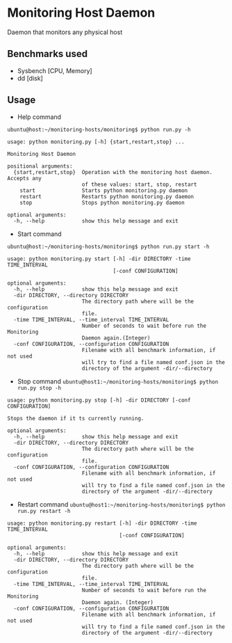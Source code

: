 # Monitoring Host Daemon

Daemon that monitors any physical host

## Benchmarks used

- Sysbench [CPU, Memory]
- dd [disk]

## Usage

- Help command

```ubuntu@host:~/monitoring-hosts/monitoring$ python run.py -h```
```
usage: python monitoring.py [-h] {start,restart,stop} ...

Monitoring Host Daemon

positional arguments:
  {start,restart,stop}  Operation with the monitoring host daemon. Accepts any
                        of these values: start, stop, restart
    start               Starts python monitoring.py daemon
    restart             Restarts python monitoring.py daemon
    stop                Stops python monitoring.py daemon

optional arguments:
  -h, --help            show this help message and exit
```

* Start command

```ubuntu@host:~/monitoring-hosts/monitoring$ python run.py start -h```
```
usage: python monitoring.py start [-h] -dir DIRECTORY -time TIME_INTERVAL
                                  [-conf CONFIGURATION]

optional arguments:
  -h, --help            show this help message and exit
  -dir DIRECTORY, --directory DIRECTORY
                        The directory path where will be the configuration
                        file.
  -time TIME_INTERVAL, --time_interval TIME_INTERVAL
                        Number of seconds to wait before run the Monitoring
                        Daemon again.(Integer)
  -conf CONFIGURATION, --configuration CONFIGURATION
                        Filename with all benchmark information, if not used
                        will try to find a file named conf.json in the
                        directory of the argument -dir/--directory
```

* Stop command
```ubuntu@host1:~/monitoring-hosts/monitoring$ python run.py stop -h```
```
usage: python monitoring.py stop [-h] -dir DIRECTORY [-conf CONFIGURATION]

Stops the daemon if it ts currently running.

optional arguments:
  -h, --help            show this help message and exit
  -dir DIRECTORY, --directory DIRECTORY
                        The directory path where will be the configuration
                        file.
  -conf CONFIGURATION, --configuration CONFIGURATION
                        Filename with all benchmark information, if not used
                        will try to find a file named conf.json in the
                        directory of the argument -dir/--directory
```

* Restart command
```ubuntu@host1:~/monitoring-hosts/monitoring$ python run.py restart -h```
```
usage: python monitoring.py restart [-h] -dir DIRECTORY -time TIME_INTERVAL
                                    [-conf CONFIGURATION]

optional arguments:
  -h, --help            show this help message and exit
  -dir DIRECTORY, --directory DIRECTORY
                        The directory path where will be the configuration
                        file.
  -time TIME_INTERVAL, --time_interval TIME_INTERVAL
                        Number of seconds to wait before run the Monitoring
                        Daemon again. (Integer)
  -conf CONFIGURATION, --configuration CONFIGURATION
                        Filename with all benchmark information, if not used
                        will try to find a file named conf.json in the
                        directory of the argument -dir/--directory
```
